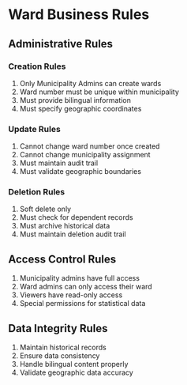 # Ward Business Rules

## Administrative Rules

### Creation Rules

1. Only Municipality Admins can create wards
2. Ward number must be unique within municipality
3. Must provide bilingual information
4. Must specify geographic coordinates

### Update Rules

1. Cannot change ward number once created
2. Cannot change municipality assignment
3. Must maintain audit trail
4. Must validate geographic boundaries

### Deletion Rules

1. Soft delete only
2. Must check for dependent records
3. Must archive historical data
4. Must maintain deletion audit trail

## Access Control Rules

1. Municipality admins have full access
2. Ward admins can only access their ward
3. Viewers have read-only access
4. Special permissions for statistical data

## Data Integrity Rules

1. Maintain historical records
2. Ensure data consistency
3. Handle bilingual content properly
4. Validate geographic data accuracy
